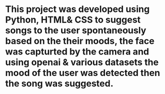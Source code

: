 # This project was developed using Python, HTML& CSS to suggest songs to the user spontaneously based on the their moods, the face was capturted by the camera and using openai & various datasets the mood of the user was detected then the song was suggested.
